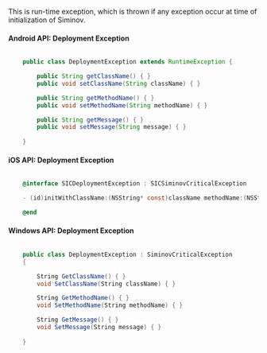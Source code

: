 This is run-time exception, which is thrown if any exception occur at time of initialization of Siminov.

#### Android API: Deployment Exception

```java

    public class DeploymentException extends RuntimeException {

        public String getClassName() { }
        public void setClassName(String className) { }

        public String getMethodName() { }
        public void setMethodName(String methodName) { }

        public String getMessage() { }
        public void setMessage(String message) { }
 
    }

```

#### iOS API: Deployment Exception

```objective-c

    @interface SICDeploymentException : SICSiminovCriticalException

    - (id)initWithClassName:(NSString* const)className methodName:(NSString* const)methodName message:(NSString* const)message;

    @end

```


#### Windows API: Deployment Exception

```c#
 
    public class DeploymentException : SiminovCriticalException 
    {

        String GetClassName() { }
        void SetClassName(String className) { }

        String GetMethodName() { }
        void SetMethodName(String methodName) { }

        String GetMessage() { }
        void SetMessage(String message) { }
 
    }

```